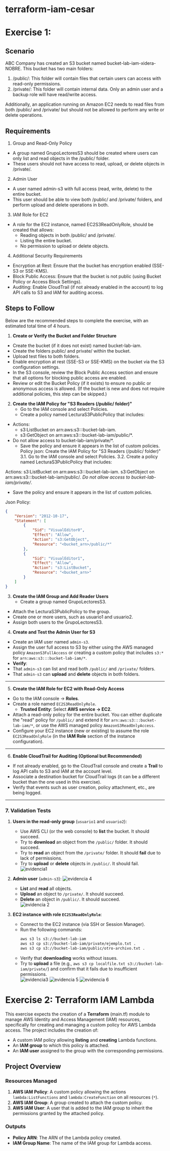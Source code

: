 # terraform-iam-cesar

# Exercise 1:
## Scenario
ABC Company has created an S3 bucket named bucket-lab-iam-xidera-NOBRE. This bucket has two main folders:

1. /public/: This folder will contain files that certain users can access with read-only permissions.
2. /private/: This folder will contain internal data. Only an admin user and a backup role will have read/write access.

Additionally, an application running on Amazon EC2 needs to read files from both /public/ and /private/ but should not be allowed to perform any write or delete operations.

## Requirements
1. Group and Read-Only Policy

- A group named GrupoLectoresS3 should be created where users can only list and read objects in the /public/ folder.
- These users should not have access to read, upload, or delete objects in /private/.

2. Admin User

- A user named admin-s3 with full access (read, write, delete) to the entire bucket.
- This user should be able to view both /public/ and /private/ folders, and perform upload and delete operations in both.

3. IAM Role for EC2

- A role for the EC2 instance, named EC2S3ReadOnlyRole, should be created that allows:
   - Reading objects in both /public/ and /private/.
  - Listing the entire bucket.
  - No permission to upload or delete objects.
4. Additional Security Requirements

- Encryption at Rest: Ensure that the bucket has encryption enabled (SSE-S3 or SSE-KMS).
- Block Public Access: Ensure that the bucket is not public (using Bucket Policy or Access Block Settings).
- Auditing: Enable CloudTrail (if not already enabled in the account) to log API calls to S3 and IAM for auditing access.

## Steps to Follow

Below are the recommended steps to complete the exercise, with an estimated total time of 4 hours.

1. **Create or Verify the Bucket and Folder Structure**
- Create the bucket (if it does not exist) named bucket-lab-iam.
- Create the folders public/ and private/ within the bucket.
- Upload test files to both folders.
- Enable encryption at rest (SSE-S3 or SSE-KMS) on the bucket via the S3 configuration settings.
- In the S3 console, review the Block Public Access section and ensure that all options for blocking public access are enabled.
- Review or edit the Bucket Policy (if it exists) to ensure no public or anonymous access is allowed. (If the bucket is new and does not require additional policies, this step can be skipped.)

2. **Create the IAM Policy for "S3 Readers (/public/ folder)"**
   - Go to the IAM console and select Policies.
   - Create a policy named LecturaS3PublicPolicy that includes:

- Actions:
  - s3:ListBucket on arn:aws:s3:::bucket-lab-iam.
  - s3:GetObject on arn:aws:s3:::bucket-lab-iam/public/*.
- Do not allow access to bucket-lab-iam/private/*.
  - Save the policy and ensure it appears in the list of custom policies.
Policy json:
  Create the IAM Policy for "S3 Readers (/public/ folder)"
3.1. Go to the IAM console and select Policies.
3.2. Create a policy named LecturaS3PublicPolicy that includes:

Actions:
s3:ListBucket on arn:aws:s3:::bucket-lab-iam.
s3:GetObject on arn:aws:s3:::bucket-lab-iam/public/*.
Do not allow access to bucket-lab-iam/private/*.
- Save the policy and ensure it appears in the list of custom policies.

Json Policy:
```json
{
    "Version": "2012-10-17",
    "Statement": [
        {
            "Sid": "VisualEditor0",
            "Effect": "Allow",
            "Action": "s3:GetObject",
            "Resource": "<bucket_arn>/public/*"
        },
        {
            "Sid": "VisualEditor1",
            "Effect": "Allow",
            "Action": "s3:ListBucket",
            "Resource": "<bucket_arn>"
        }
    ]
}
```
3. **Create the IAM Group and Add Reader Users**
   - Create a group named GrupoLectoresS3.
  - Attach the LecturaS3PublicPolicy to the group.
  - Create one or more users, such as usuario1 and usuario2.
  - Assign both users to the GrupoLectoresS3.

4. **Create and Test the **Admin User** for S3**
 
- Create an IAM user named `admin-s3`.
-  Assign the user full access to S3 by either using the AWS managed policy `AmazonS3FullAccess` or creating a custom policy that includes `s3:*` for `arn:aws:s3:::bucket-lab-iam/*`.
-   **Verify**:  
   - That `admin-s3` can list and read both `/public/` and `/private/` folders.  
   - That `admin-s3` can **upload** and **delete** objects in both folders.  

---

5. **Create the **IAM Role** for EC2 with Read-Only Access**

- Go to the IAM console → **Roles**.
- Create a role named `EC2S3ReadOnlyRole`.  
   - **Trusted Entity**: Select **AWS service → EC2**.
-  Attach a read-only policy for the entire bucket. You can either duplicate the "read" policy for `/public/` and extend it for `arn:aws:s3:::bucket-lab-iam/*`, or use the AWS managed policy `AmazonS3ReadOnlyAccess`.  
- Configure your EC2 instance (new or existing) to assume the role `EC2S3ReadOnlyRole` (in the **IAM Role** section of the instance configuration).  

---

6. **Enable CloudTrail for Auditing (Optional but Recommended)**

- If not already enabled, go to the CloudTrail console and create a **Trail** to log API calls to S3 and IAM at the account level.
-  Associate a destination bucket for CloudTrail logs (it can be a different bucket than the one used in this exercise).
-   Verify that events such as user creation, policy attachment, etc., are being logged.  

---

### 7. **Validation Tests**

1. **Users in the read-only group** (`usuario1` and `usuario2`):  
   - Use AWS CLI (or the web console) to **list** the bucket. It should succeed.  
   - Try to **download** an object from the `/public/` folder. It should succeed.  
   - Try to **read** an object from the `/private/` folder. It should **fail** due to lack of permissions.  
   - Try to **upload** or **delete** objects in `/public/`. It should fail.  
![evidencia1](https://github.com/user-attachments/assets/2dadf4db-d6af-4ed3-aff8-822d0eebf90d)

2. **Admin user** (`admin-s3`):
   ![evidencia 4](https://github.com/user-attachments/assets/ac906544-a2b0-47c3-bf9d-bf4d9287ad22)

   - **List** and **read** all objects.  
   - **Upload** an object to `/private/`. It should succeed.  
   - **Delete** an object in `/public/`. It should succeed.  
![evidencia 2](https://github.com/user-attachments/assets/eebcd643-b66b-4ec4-93fe-1763c38c4b4e)

4. **EC2 instance with role `EC2S3ReadOnlyRole`**:  
   - Connect to the EC2 instance (via SSH or Session Manager).  
   - Run the following commands:  
     ```bash
     aws s3 ls s3://bucket-lab-iam
     aws s3 cp s3://bucket-lab-iam/private/ejemplo.txt .
     aws s3 cp s3://bucket-lab-iam/public/otro-archivo.txt .
     ```  
   - Verify that **downloading** works without issues.  
   - Try to **upload** a file (e.g., `aws s3 cp localfile.txt s3://bucket-lab-iam/private/`) and confirm that it fails due to insufficient permissions.  
![evidencia3](https://github.com/user-attachments/assets/3d714f7d-c9d4-4dd5-a372-d79e4bfd1d0b)
![evidencia 5](https://github.com/user-attachments/assets/747550c6-6f4f-4365-b311-6eaf1448f147)
![evidencia 6](https://github.com/user-attachments/assets/37a59357-f489-41eb-aad0-66fe6eba286e)

# Exercise 2: Terraform IAM Lambda

This exercise expects the creation of a **Terraform** (main.tf) module to manage AWS Identity and Access Management (IAM) resources, specifically for creating and managing a custom policy for AWS Lambda access. The project includes the creation of:

- A custom IAM policy allowing **listing** and **creating** Lambda functions.
- An **IAM group** to which this policy is attached.
- An **IAM user** assigned to the group with the corresponding permissions.
  
## Project Overview

### Resources Managed

1. **AWS IAM Policy**: A custom policy allowing the actions `lambda:ListFunctions` and `lambda:CreateFunction` on all resources (`*`).
2. **AWS IAM Group**: A group created to attach the custom policy.
3. **AWS IAM User**: A user that is added to the IAM group to inherit the permissions granted by the attached policy.

### Outputs

- **Policy ARN**: The ARN of the Lambda policy created.
- **IAM Group Name**: The name of the IAM group for Lambda access.

